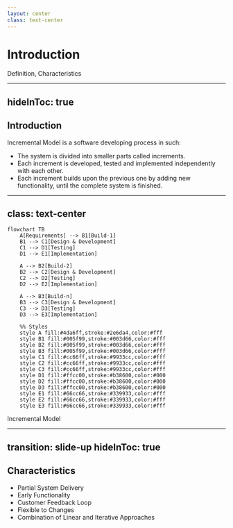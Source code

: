```yaml
---
layout: center
class: text-center
---
```


# Introduction

Definition, Characteristics

---
hideInToc: true
---

## **Introduction**

<!-- TODO: Slide to vcl vay? dung` default di -->

<div class='mt-8'>
    <span v-click class='text-3xl leading-[1.5]'>
        <span class='font-bold'>Incremental Model</span> is a software developing process in such:
    </span>
    <div></div>
    <ul class='text-2xl'>
        <li v-click>
            The system is divided into smaller parts called <span class='text-red-600 font-bold'>increments</span>.
        </li>
        <li v-click>
            Each increment is developed, tested and implemented <span class='text-red-600 font-bold'>independently</span> with each other.
        </li>
        <li v-click>
            Each increment builds upon the previous one by adding new functionality, until the <span class='text-red-600 font-bold'>complete system</span> is finished.
        </li>
    </ul>
</div>

---
class: text-center
---

```mermaid {scale: 0.8}
flowchart TB
    A[Requirements] --> B1[Build-1]
    B1 --> C1[Design & Development]
    C1 --> D1[Testing]
    D1 --> E1[Implementation]

    A --> B2[Build-2]
    B2 --> C2[Design & Development]
    C2 --> D2[Testing]
    D2 --> E2[Implementation]

    A --> B3[Build-n]
    B3 --> C3[Design & Development]
    C3 --> D3[Testing]
    D3 --> E3[Implementation]

    %% Styles
    style A fill:#4da6ff,stroke:#2e6da4,color:#fff
    style B1 fill:#005f99,stroke:#003d66,color:#fff
    style B2 fill:#005f99,stroke:#003d66,color:#fff
    style B3 fill:#005f99,stroke:#003d66,color:#fff
    style C1 fill:#cc66ff,stroke:#9933cc,color:#fff
    style C2 fill:#cc66ff,stroke:#9933cc,color:#fff
    style C3 fill:#cc66ff,stroke:#9933cc,color:#fff
    style D1 fill:#ffcc00,stroke:#b38600,color:#000
    style D2 fill:#ffcc00,stroke:#b38600,color:#000
    style D3 fill:#ffcc00,stroke:#b38600,color:#000
    style E1 fill:#66cc66,stroke:#339933,color:#fff
    style E2 fill:#66cc66,stroke:#339933,color:#fff
    style E3 fill:#66cc66,stroke:#339933,color:#fff
```

<Footnotes>
    Incremental Model
</Footnotes>

---
transition: slide-up
hideInToc: true
---

<!--
Partial System Delivery: The system is developed and delivered in small, manageable pieces. Each part adds new features to the previous version.
Early Functionality: Basic functionality is available early in the project. This allows users to start using and testing the system quickly.
Customer Feedback Loop: Feedback is collected after each part is delivered. This helps improve the next version of the system.
Flexible to Changes: Changes or new features can be added between increments. This makes the model flexible to evolving needs.
Combination of Linear and Iterative Approaches: Combines the structured approach of Waterfall with flexibility. Supports both planning and ongoing improvements.
-->

## **Characteristics**

- Partial System Delivery
- Early Functionality
- Customer Feedback Loop
- Flexible to Changes
- Combination of Linear and Iterative Approaches
